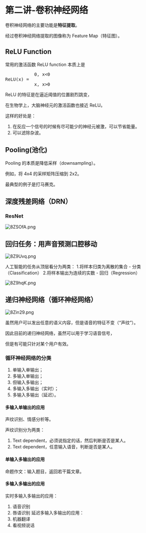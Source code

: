 # 第二讲-卷积神经网络
卷积神经网络的主要功能是**特征提取**。

经过卷积神经网络提取的图像称为 Feature Map（特征图）。
## ReLU Function
常用的激活函数 ReLU function 本质上是
<pre>
           0, x<0
ReLU(x) = 
           x, x>0
</pre>

ReLU 的特征是在逼近阈值的位置剧烈跳变，

在生物学上，大脑神经元的激活函数也接近 ReLU。

这样的好处是：

1. 在反应一个信号的时候有尽可能少的神经元被激，可以节省能量。
2. 可以滤除杂波。
## Pooling(池化)
Pooling 的本质是降低采样（downsampling）。

例如，将 4x4 的采样矩阵压缩到 2x2。

最典型的例子是打马赛克。
## 深度残差网络（DRN）
### ResNet
![8ZSOfA.png](https://s1.ax1x.com/2020/03/12/8ZSOfA.png)
## 回归任务：用声音预测口腔移动
![8Z9Uvq.png](https://s1.ax1x.com/2020/03/12/8Z9Uvq.png)

人工智能的任务从顶层看分为两类：
1.将样本归类为离散的集合 - 分类（Classification）
2.将样本输出为连续的实数 - 回归（Regression）

![8Z9hqK.png](https://s1.ax1x.com/2020/03/12/8Z9hqK.png)
## 递归神经网络（循环神经网络）
![8Zin29.png](https://s1.ax1x.com/2020/03/12/8Zin29.png)

虽然用户可以发出任意的语义内容，但是语音的特征不变（“声纹”）。

因此目前的递归神经网络，虽然可以用于学习语音信号，

但是有可能只针对某个用户有效。
### 循环神经网络的分类
1. 单输入单输出；
2. 多输入单输出；
3. 但输入多输出；
4. 多输入多输出（实时）；
5. 多输入多输出（延迟）。
#### 多输入单输出的应用
声纹识别、情感分析等。

声纹识别分为两类：
1. Text dependent，必须说指定的话，然后判断是否是某人。
2. Text dependent，任意输入语音，判断是否是某人。
#### 单输入多输出的应用
命题作文：输入题目，返回若干篇文章。
#### 多输入多输出的应用
实时多输入多输出的应用：
1. 语音识别
2. 唇语识别
延迟多输入多输出的应用：
1. 机器翻译
2. 看视频说话
